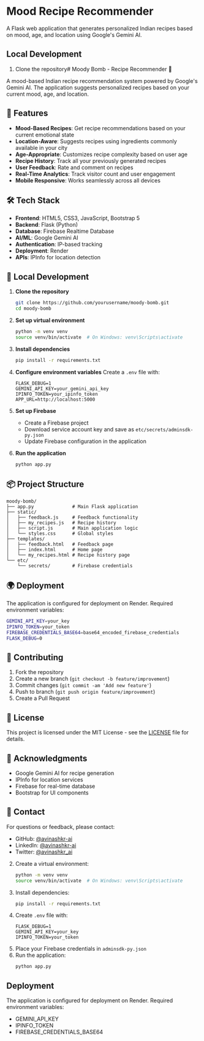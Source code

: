 # Mood Recipe Recommender

A Flask web application that generates personalized Indian recipes based on mood, age, and location using Google's Gemini AI.

## Local Development

1. Clone the repository# Moody Bomb - Recipe Recommender 🍳

A mood-based Indian recipe recommendation system powered by Google's Gemini AI. The application suggests personalized recipes based on your current mood, age, and location.


## 🌟 Features

- **Mood-Based Recipes**: Get recipe recommendations based on your current emotional state
- **Location-Aware**: Suggests recipes using ingredients commonly available in your city
- **Age-Appropriate**: Customizes recipe complexity based on user age
- **Recipe History**: Track all your previously generated recipes
- **User Feedback**: Rate and comment on recipes
- **Real-Time Analytics**: Track visitor count and user engagement
- **Mobile Responsive**: Works seamlessly across all devices

## 🛠️ Tech Stack

- **Frontend**: HTML5, CSS3, JavaScript, Bootstrap 5
- **Backend**: Flask (Python)
- **Database**: Firebase Realtime Database
- **AI/ML**: Google Gemini AI
- **Authentication**: IP-based tracking
- **Deployment**: Render
- **APIs**: IPInfo for location detection

## 🚀 Local Development

1. **Clone the repository**
   ```bash
   git clone https://github.com/yourusername/moody-bomb.git
   cd moody-bomb
   ```

2. **Set up virtual environment**
   ```bash
   python -m venv venv
   source venv/bin/activate  # On Windows: venv\Scripts\activate
   ```

3. **Install dependencies**
   ```bash
   pip install -r requirements.txt
   ```

4. **Configure environment variables**
   Create a `.env` file with:
   ```env
   FLASK_DEBUG=1
   GEMINI_API_KEY=your_gemini_api_key
   IPINFO_TOKEN=your_ipinfo_token
   APP_URL=http://localhost:5000
   ```

5. **Set up Firebase**
   - Create a Firebase project
   - Download service account key and save as `etc/secrets/adminsdk-py.json`
   - Update Firebase configuration in the application

6. **Run the application**
   ```bash
   python app.py
   ```

## 📦 Project Structure

```
moody-bomb/
├── app.py              # Main Flask application
├── static/            
│   ├── feedback.js     # Feedback functionality
│   ├── my_recipes.js   # Recipe history
│   ├── script.js       # Main application logic
│   └── styles.css      # Global styles
├── templates/          
│   ├── feedback.html   # Feedback page
│   ├── index.html      # Home page
│   └── my_recipes.html # Recipe history page
└── etc/
    └── secrets/        # Firebase credentials
```

## 🌍 Deployment

The application is configured for deployment on Render. Required environment variables:

```bash
GEMINI_API_KEY=your_key
IPINFO_TOKEN=your_token
FIREBASE_CREDENTIALS_BASE64=base64_encoded_firebase_credentials
FLASK_DEBUG=0
```

## 🤝 Contributing

1. Fork the repository
2. Create a new branch (`git checkout -b feature/improvement`)
3. Commit changes (`git commit -am 'Add new feature'`)
4. Push to branch (`git push origin feature/improvement`)
5. Create a Pull Request

## 📝 License

This project is licensed under the MIT License - see the [LICENSE](LICENSE) file for details.

## 🙏 Acknowledgments

- Google Gemini AI for recipe generation
- IPInfo for location services
- Firebase for real-time database
- Bootstrap for UI components

## 📧 Contact

For questions or feedback, please contact:
- GitHub: [@avinashkr-ai](https://github.com/avinashkr-ai)
- LinkedIn: [@avinashkr-ai](https://www.linkedin.com/in/avinashkr-ai/)
- Twitter: [@avinashkr_ai](https://x.com/avinashkr_ai/)
2. Create a virtual environment:
   ```bash
   python -m venv venv
   source venv/bin/activate  # On Windows: venv\Scripts\activate
   ```
3. Install dependencies:
   ```bash
   pip install -r requirements.txt
   ```
4. Create `.env` file with:
   ```
   FLASK_DEBUG=1
   GEMINI_API_KEY=your_key
   IPINFO_TOKEN=your_token
   ```
5. Place your Firebase credentials in `adminsdk-py.json`
6. Run the application:
   ```bash
   python app.py
   ```

## Deployment

The application is configured for deployment on Render. Required environment variables:
- GEMINI_API_KEY
- IPINFO_TOKEN
- FIREBASE_CREDENTIALS_BASE64 
